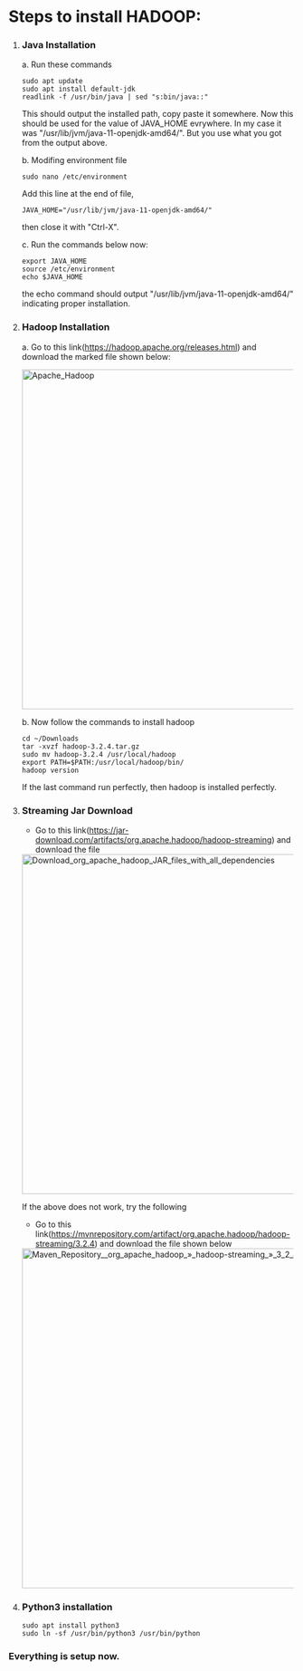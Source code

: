 # Steps to install HADOOP:

1. ### Java Installation

      a. Run these commands
      ```
      sudo apt update
      sudo apt install default-jdk
      readlink -f /usr/bin/java | sed "s:bin/java::"
      ```
      This should output the installed path, copy paste it somewhere. Now this should be used for the value of JAVA_HOME evrywhere. In my case it was "/usr/lib/jvm/java-11-openjdk-amd64/". But you use what you got from the output above.
   
      b. Modifing environment file
      ```
      sudo nano /etc/environment
      ```
      Add this line at the end of file, 
      ```
      JAVA_HOME="/usr/lib/jvm/java-11-openjdk-amd64/"
      ```
      then close it with "Ctrl-X".

      c. Run the commands below now:
      ```
      export JAVA_HOME
      source /etc/environment
      echo $JAVA_HOME
      ```
      the echo command should output "/usr/lib/jvm/java-11-openjdk-amd64/" indicating proper installation.

3. ### Hadoop Installation

      a. Go to this link(https://hadoop.apache.org/releases.html) and download the marked file shown below:

   <img width="600" alt="Apache_Hadoop" src="https://github.com/VikasShavi/DSAI/assets/83757578/8b092feb-7aa2-41f1-ba40-bc5eb4230569">

      b. Now follow the commands to install hadoop
     ```
     cd ~/Downloads
     tar -xvzf hadoop-3.2.4.tar.gz
     sudo mv hadoop-3.2.4 /usr/local/hadoop
     export PATH=$PATH:/usr/local/hadoop/bin/
     hadoop version
     ```
     If the last command run perfectly, then hadoop is installed perfectly.

4. ### Streaming Jar Download

      * Go to this link(https://jar-download.com/artifacts/org.apache.hadoop/hadoop-streaming) and download the file

      <img width="600" alt="Download_org_apache_hadoop_JAR_files_with_all_dependencies" src="https://github.com/VikasShavi/DSAI/assets/83757578/858ef9e0-985d-48f6-ba2c-5bd172cc21b8">

      If the above does not work, try the following
   
      * Go to this link(https://mvnrepository.com/artifact/org.apache.hadoop/hadoop-streaming/3.2.4) and download the file shown below
   
      <img width="600" alt="Maven_Repository__org_apache_hadoop_»_hadoop-streaming_»_3_2_4" src="https://github.com/VikasShavi/DSAI/assets/83757578/c83c3e7a-66e3-4096-935f-dcf3b76fb37e">

6. ### Python3 installation
      ```
      sudo apt install python3
      sudo ln -sf /usr/bin/python3 /usr/bin/python
      ```
   
### Everything is setup now.

       
